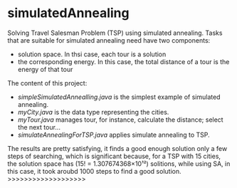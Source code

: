 # simulatedAnnealing

Solving Travel Salesman Problem (TSP) using simulated annealing.
Tasks that are suitable for simulated annealing need have two components:
- solution space. In thsi case, each tour is a solution
- the corresponding energy. In this case, the total distance of a tour is the energy of that tour

The content of this project:
- *simpleSimulatedAnnealling.java* is the simplest example of simulated annealing.
- *myCity.java* is the data type representing the cities.
- *myTour.java* manages tour, for instance, calculate the distance; select the next tour...
- *simulateAnnealingForTSP.java* applies simulate annealing to TSP.

The results are pretty satisfying, it finds a good enough solution only a few steps of searching, which is significant because, for a TSP with 15 cities, the solution space has (15! = 1.307674368×10¹²) solitions, while using SA, in this case, it took aroubd 1000 steps to find a good solution. >>>>>>>>>>>>>>>>>>>

